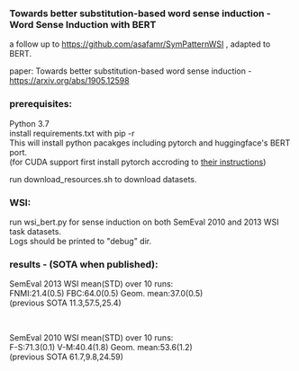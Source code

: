 ### Towards better substitution-based word sense induction - Word Sense Induction with BERT


a follow up to https://github.com/asafamr/SymPatternWSI , adapted to BERT.<br>


paper: Towards better substitution-based word sense induction - https://arxiv.org/abs/1905.12598

### prerequisites:
Python 3.7<br>
install requirements.txt with pip -r<br>
This will install python pacakges including pytorch and huggingface's BERT port.<br>
(for CUDA support first install pytorch accroding to [their instructions](https://pytorch.org/))<br>


run download_resources.sh to download datasets.


### WSI:
run wsi_bert.py for sense induction on both SemEval 2010 and 2013 WSI task datasets. <br>
Logs should be printed to "debug" dir. 

### results - (SOTA when published):

SemEval 2013 WSI mean(STD) over 10 runs:<br>
FNMI:21.4(0.5)  FBC:64.0(0.5)  Geom. mean:37.0(0.5)<br>
(previous SOTA 11.3,57.5,25.4)

<br>

SemEval 2010 WSI mean(STD) over 10 runs:<br>
F-S:71.3(0.1) V-M:40.4(1.8)  Geom. mean:53.6(1.2)<br>
(previous SOTA 61.7,9.8,24.59)
